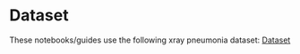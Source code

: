# Dataset
These notebooks/guides use the following xray pneumonia dataset: [Dataset](https://www.kaggle.com/datasets/paultimothymooney/chest-xray-pneumonia/data)